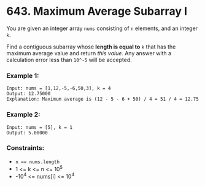 # 643. Maximum Average Subarray I

You are given an integer array `nums` consisting of `n` elements, and an integer `k`.

Find a contiguous subarray whose **length is equal to** `k` that has the maximum average value and return *this value*. Any answer with a calculation error less than `10^-5` will be accepted.

### Example 1:

```text
Input: nums = [1,12,-5,-6,50,3], k = 4
Output: 12.75000
Explanation: Maximum average is (12 - 5 - 6 + 50) / 4 = 51 / 4 = 12.75
```

### Example 2:

```text
Input: nums = [5], k = 1
Output: 5.00000
```

### Constraints:

- `n == nums.length`
- 1 <= k <= n <= 10<sup>5</sup>
- -10<sup>4</sup> <= nums[i] <= 10<sup>4</sup>
